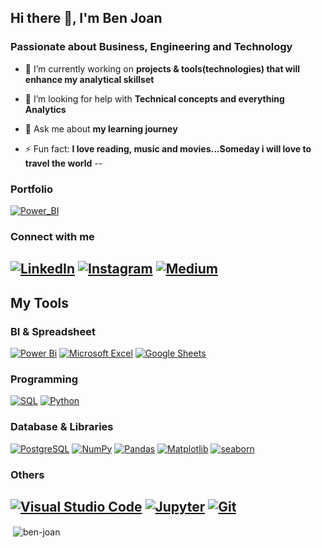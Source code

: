 <h2 align="left">Hi there 👋, I'm Ben Joan </h2>
<h3 align="left">Passionate about Business, Engineering and Technology</h3>


- 🌱 I’m currently working on **projects & tools(technologies) that will enhance my analytical skillset**

- 🤝 I’m looking for help with **Technical concepts and everything Analytics**

- 💬 Ask me about **my learning journey**

- ⚡ Fun fact: **I love reading, music and movies...Someday i will love to travel the world**
--
### Portfolio
[![Power_BI](https://img.shields.io/badge/Power_BI_portfolio-F2C811?style=for-the-badge&logo=powerbi&logoColor=black)](https://www.novypro.com/profile_projects/ben-joan-c)

### Connect with me
[![LinkedIn](https://img.shields.io/badge/linkedin-%230077B5.svg?style=for-the-badge&logo=linkedin&logoColor=white)](https://linkedin.com/in/ben-joan-c-5a4a4121b)
[![Instagram](https://img.shields.io/badge/Instagram-c0392b.svg?style=for-the-badge&logo=Instagram&logoColor=violet)](https://instagram.com/isbenjoan)
[![Medium](https://img.shields.io/badge/Medium-000000.svg?style=for-the-badge&logo=Medium&logoColor=white)](https://medium.com/@benjoan13)
--
## My Tools

### BI & Spreadsheet
<a href="#"><img alt="Power Bi" src="https://img.shields.io/badge/Power Bi-F2C811.svg?logo=power bi&logoColor=black"></a>
<a href="#"><img alt="Microsoft Excel" src="https://img.shields.io/badge/Microsoft%20Excel-217346.svg?logo=microsoft%20excel&logoColor=green"></a>
<a href="#"><img alt="Google Sheets" src="https://img.shields.io/badge/Google%20Sheets-217346.svg?logo=google%20sheets&logoColor=green"></a>

### Programming 
<a href="#"><img alt="SQL" src="https://custom-icon-badges.herokuapp.com/badge/SQL-02386E.svg?logo=database&logoColor=black"></a>
<a href="#"><img alt="Python" src="https://img.shields.io/badge/Python-00498D.svg?logo=python&logoColor=white"></a>
  
### Database & Libraries 
  <a href="#"><img alt="PostgreSQL" src ="https://img.shields.io/badge/PostgreSQL-00498D.svg?logo=postgresql&logoColor=white"></a>
<a href="#"><img alt="NumPy" src="https://img.shields.io/badge/Numpy-225366.svg?logo=numpy&logoColor=white"></a>
  <a href="#"><img alt="Pandas" src="https://img.shields.io/badge/Pandas-2A677F.svg?logo=pandas&logoColor=white"></a>
  <a href="#"><img alt="Matplotlib" src="https://img.shields.io/badge/Matplotlib-3B91B2.svg?logo=Matplotlib-python&logoColor=white"></a>
  <a href="#"><img alt="seaborn" src="https://img.shields.io/badge/seaborn-3B91B2.svg?logo=Seaborn&logoColor=white"></a>

### Others
<a href="#"><img alt="Visual Studio Code" src="https://img.shields.io/badge/Visual%20Studio%20Code-3D747F.svg?logo=visual-studio-code&logoColor=white"></a>
<a href="#"><img alt="Jupyter" src="https://img.shields.io/badge/Jupyter-F37626.svg?logo=Jupyter&logoColor=white"></a>
<a href="#"><img alt="Git" src="https://img.shields.io/badge/Git-182E33.svg?logo=git&logoColor=white"></a>
---



<p>&nbsp;<img align="center" src="https://github-readme-stats.vercel.app/api?username=ben-joan&show_icons=true&locale=en" alt="ben-joan" /></p>
